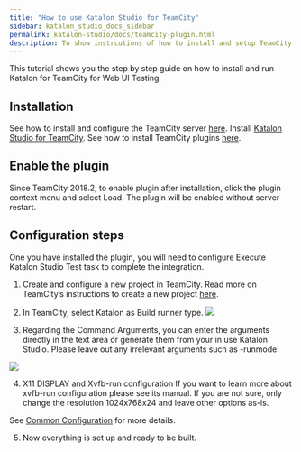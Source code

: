 ```yaml
---
title: "How to use Katalon Studio for TeamCity"
sidebar: katalon_studio_docs_sidebar
permalink: katalon-studio/docs/teamcity-plugin.html 
description: To show instrcutions of how to install and setup TeamCity plugin.
---
```

This tutorial shows you the step by step guide on how to install and run Katalon for TeamCity for Web UI Testing.

## Installation
See how to install and configure the TeamCity server [here](https://www.jetbrains.com/help/teamcity/installing-and-configuring-the-teamcity-server.html).
Install [Katalon Studio for TeamCity](https://plugins.jetbrains.com/plugin/12653-katalon). See how to install TeamCity plugins [here](https://www.jetbrains.com/help/teamcity/installing-additional-plugins.html).

## Enable the plugin

Since TeamCity 2018.2, to enable plugin after installation, click the plugin context menu and select Load. The plugin will be enabled without server restart.

## Configuration steps

One you have installed the plugin, you will need to configure Execute Katalon Studio Test task to complete the integration.

1. Create and configure a new project in TeamCity. Read more on TeamCity’s instructions to create a new project [here](https://www.jetbrains.com/help/teamcity/configure-and-run-your-first-build.html).

2. In TeamCity, select Katalon as Build runner type.
![](../../images/katalon-studio/docs/teamcity-plugin/1-configuration.png)

3. Regarding the Command Arguments, you can enter the arguments directly in the text area or generate them from your in use Katalon Studio. Please leave out any irrelevant arguments such as -runmode.

![](../../images/katalon-studio/docs/teamcity-plugin/2-configuration.png)

4. X11 DISPLAY and Xvfb-run configuration
If you want to learn more about xvfb-run configuration please see its manual. If you are not sure, only change the resolution 1024x768x24 and leave other options as-is.

See [Common Configuration](https://docs.katalon.com/katalon-studio/docs/common-configuration.html) for more details.

5. Now everything is set up and ready to be built.
